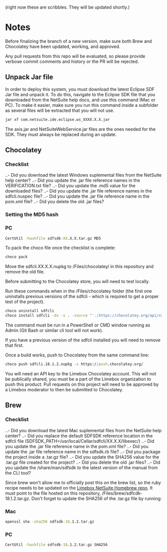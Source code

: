 (right now these are scribbles. They will be updated shortly.)

# Notes

Before finalizing the branch of a new version, make sure both Brew and Chocolatey have been updated, working, and approved.

Any pull requests from this repo will be evaluated, so please provide verbose commit comments and history or the PR will be rejected.

## Unpack Jar file

In order to deploy this system, you must download the latest Eclipse SDF Jar file and unpack it. To do this, navigate to the Eclipse SDK file that you downloaded from the NetSuite help docs, and use this command (Mac or PC). To make it easier, make sure you run this command inside a subfolder as several files will be extracted that you will not use.

```cmd
jar xf com.netsuite.ide.eclipse.ws_XXXX.X.X.jar
```

The axis.jar and NetSuiteWebService.jar files are the ones needed for the SDK. They must always be replaced during an update.

## Chocolatey

### Checklist
..- Did you download the latest Windows suplemental files from the NetSuite help center?
..- Did you update the .jar file reference names in the VERIFICATION.txt file?
..- Did you update the .md5 value for the downloaded files?
..- Did you update the .jar file reference names in the sdfcli.nuspec file?
..- Did you update the .jar file reference name in the pom.xml file?
..- Did you delete the old .jar files?

### Setting the MD5 hash

### PC
```cmd
CertUtil -hashfile sdfsdk-XX.X.X.tar.gz MD5
```

To pack the choco file once the checklist is complete:
```cmd
choco pack
```

Move the sdfcli.XX.X.X.nupkg to /Files/chocolatey/ in this repository and remove the old file.

Before submitting to the Chocolatey store, you will need to test locally.

Run these commands when in the /Files/chocolatey folder (the first one uninstalls previous versions of the sdfcli - which is required to get a proper test of the project).

```cmd
choco uninstall sdfcli
choco install sdfcli -dv -s . -source "'.;https://chocolatey.org/api/v2/'"
```

The command must be run in a PowerShell or CMD window running as Admin (Git Bash or similar cli tool will not work).

If you have a previous version of the sdfcli installed you will need to remove that first.

Once a build works, push to Chocolatey from the same command line:
```cmd
choco push sdfcli.18.1.2.nupkg -s https://push.chocolatey.org/
```

You will need an API key to the Limebox Chocolatey account. This will not be publically shared, you must be a part of the Limebox organization to push this product. Pull requests on this project will need to be approved by a Limebox moderator to then be submitted to Chocolatey.


## Brew

### Checklist
..- Did you download the latest Mac suplemental files from the NetSuite help center?
..- Did you replace the default SDFSDK reference location in the sdfcli file (SDFSDK_PATH=/usr/local/Cellar/sdfcli/XX.X.X/libexec/)
..- Did you update the .jar file reference name in the pom.xml file?
..- Did you update the .jar file reference name in the sdfsdk.rb file?
..- Did you package the project inside a .tar.gz file?
..- Did you update the SHA256 value for the .tar.gz file created for the project?
..- Did you delete the old .jar files?
..- Did you update the /share/man/sdfsdk to the latest version of the manual from the CLI tool?

Since brew won't allow me to officially post this on the brew list, so the ruby recipe needs to be updated on the [Limebox NetSuite Homebrew repo](https://github.com/limebox/homebrew-netsuite). It must point to the file hosted on this repository, /Files/brew/sdfcdk-18.1.2.tar.gz. Don't forget to update the SHA256 of the .tar.gz file by running:

### Mac
```cmd
openssl sha -sha256 sdfsdk-18.1.2.tar.gz
```

### PC
```cmd
CertUtil -hashfile sdfsdk-18.1.2.tar.gz SHA256
```